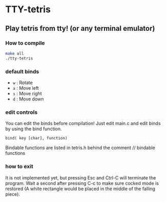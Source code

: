 # TTY-tetris

## Play tetris from tty! (or any terminal emulator)

### How to compile

``` sh
make all
./tty-tetris
```

### default binds

- `w` : Rotate
- `a` : Move left
- `s` : Move right
- `d` : Move down

### edit controls

You can edit the binds before compilation! Just edit main.c and
edit binds by using the bind function.

`bind( key [char], function)`

Bindable functions are listed in tetris.h behind the comment // bindable functions

### how to exit

It is not implemented yet, but pressing Esc and Ctrl-C will terminate the program.
Wait a second after pressing C-c to make sure cocked mode is restored (A white rectangle
would be placed in the middle of the falling piece).

